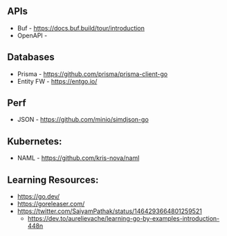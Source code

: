 ## APIs

- Buf - https://docs.buf.build/tour/introduction 
- OpenAPI - 

## Databases
- Prisma - https://github.com/prisma/prisma-client-go
- Entity FW - https://entgo.io/

## Perf
- JSON - https://github.com/minio/simdjson-go  

## Kubernetes:
- NAML - https://github.com/kris-nova/naml 

## Learning Resources:
- https://go.dev/ 
- https://goreleaser.com/
- https://twitter.com/SaiyamPathak/status/1464293664801259521
  - https://dev.to/aurelievache/learning-go-by-examples-introduction-448n 
